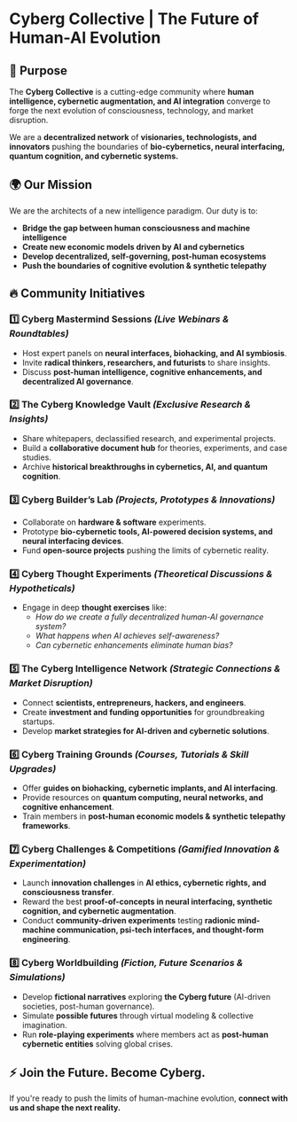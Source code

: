 # Cyberg Collective | The Future of Human-AI Evolution

## 🚀 Purpose
The **Cyberg Collective** is a cutting-edge community where **human intelligence, cybernetic augmentation, and AI integration** converge to forge the next evolution of consciousness, technology, and market disruption. 

We are a **decentralized network** of **visionaries, technologists, and innovators** pushing the boundaries of **bio-cybernetics, neural interfacing, quantum cognition, and cybernetic systems.**

## 🌍 Our Mission
We are the architects of a new intelligence paradigm. Our duty is to:
- **Bridge the gap between human consciousness and machine intelligence**
- **Create new economic models driven by AI and cybernetics**
- **Develop decentralized, self-governing, post-human ecosystems**
- **Push the boundaries of cognitive evolution & synthetic telepathy**

## 🔥 Community Initiatives

### 1️⃣ Cyberg Mastermind Sessions *(Live Webinars & Roundtables)*
- Host expert panels on **neural interfaces, biohacking, and AI symbiosis**.
- Invite **radical thinkers, researchers, and futurists** to share insights.
- Discuss **post-human intelligence, cognitive enhancements, and decentralized AI governance**.

### 2️⃣ The Cyberg Knowledge Vault *(Exclusive Research & Insights)*
- Share whitepapers, declassified research, and experimental projects.
- Build a **collaborative document hub** for theories, experiments, and case studies.
- Archive **historical breakthroughs in cybernetics, AI, and quantum cognition**.

### 3️⃣ Cyberg Builder’s Lab *(Projects, Prototypes & Innovations)*
- Collaborate on **hardware & software** experiments.
- Prototype **bio-cybernetic tools, AI-powered decision systems, and neural interfacing devices**.
- Fund **open-source projects** pushing the limits of cybernetic reality.

### 4️⃣ Cyberg Thought Experiments *(Theoretical Discussions & Hypotheticals)*
- Engage in deep **thought exercises** like:
  - *How do we create a fully decentralized human-AI governance system?*
  - *What happens when AI achieves self-awareness?*
  - *Can cybernetic enhancements eliminate human bias?*

### 5️⃣ The Cyberg Intelligence Network *(Strategic Connections & Market Disruption)*
- Connect **scientists, entrepreneurs, hackers, and engineers**.
- Create **investment and funding opportunities** for groundbreaking startups.
- Develop **market strategies for AI-driven and cybernetic solutions**.

### 6️⃣ Cyberg Training Grounds *(Courses, Tutorials & Skill Upgrades)*
- Offer **guides on biohacking, cybernetic implants, and AI interfacing**.
- Provide resources on **quantum computing, neural networks, and cognitive enhancement**.
- Train members in **post-human economic models & synthetic telepathy frameworks**.

### 7️⃣ Cyberg Challenges & Competitions *(Gamified Innovation & Experimentation)*
- Launch **innovation challenges** in **AI ethics, cybernetic rights, and consciousness transfer**.
- Reward the best **proof-of-concepts in neural interfacing, synthetic cognition, and cybernetic augmentation**.
- Conduct **community-driven experiments** testing **radionic mind-machine communication, psi-tech interfaces, and thought-form engineering**.

### 8️⃣ Cyberg Worldbuilding *(Fiction, Future Scenarios & Simulations)*
- Develop **fictional narratives** exploring **the Cyberg future** (AI-driven societies, post-human governance).
- Simulate **possible futures** through virtual modeling & collective imagination.
- Run **role-playing experiments** where members act as **post-human cybernetic entities** solving global crises.

## ⚡ Join the Future. Become Cyberg.
If you're ready to push the limits of human-machine evolution, **connect with us and shape the next reality.**
